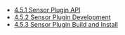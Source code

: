 * [4.5.1 Sensor Plugin API](4.4.1-Sensor-Plugin-API)
* [4.5.2 Sensor Plugin Development](4.4.2-Sensor-Plugin-Development)
* [4.5.3 Sensor Plugin Build and Install](4.4.3-Sensor-Plugin-Build-Install)